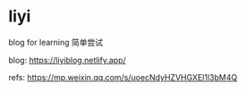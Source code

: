 # liyi
 blog for learning
简单尝试 

blog: https://liyiblog.netlify.app/

refs: https://mp.weixin.qq.com/s/uoecNdyHZVHGXEl1l3bM4Q


